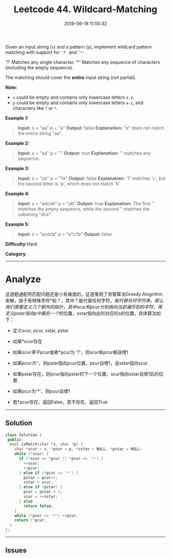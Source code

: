 ﻿---
title: Leetcode 44. Wildcard-Matching
date: 2018-06-18 11:50:32
updated: 2018-06-18 11:50:32
categories: Leetcode
tags: Leetcode
notshow: true
---

<!-- TODO: Can't run in the leetcode. -->

Given an input string (`s`) and a pattern (`p`), implement wildcard pattern matching with support for  `'?'`  and  `'*'`.

'?' Matches any single character.
'*' Matches any sequence of characters (including the empty sequence).

The matching should cover the  **entire**  input string (not partial).

**Note:**

- `s` could be empty and contains only lowercase letters  `a-z`.
- `p`  could be empty and contains only lowercase letters  `a-z`, and characters like  `?` or `*`.

<!--more-->

**Example 1:**

> **Input:**
> s = "aa"
> p = "a"
> **Output:** false
> **Explanation:** "a" does not match the entire string "aa".

**Example 2:**

> **Input:**
> s = "aa"
> p = "*"
> **Output:** true
> **Explanation:** '*' matches any sequence.

**Example 3:**

>**Input:**
s = "cb"
p = "?a"
**Output:** false
**Explanation:** '?' matches 'c', but the second letter is 'a', which does not match 'b'.

**Example 4:**

>**Input:**
s = "adceb"
p = "*a*b"
**Output:** true
**Explanation:** The first '*' matches the empty sequence, while the second '*' matches the substring "dce".

**Example 5:**

>**Input:**
s = "acdcb"
p = "a*c?b"
**Output:** false

**Difficulty**:Hard

**Category**:
<!--more-->
*****

# Analyze

这道题通配符匹配问题还是小有难度的，这道里用了贪婪算法Greedy Alogrithm来解，由于有特殊字符*和？，其中？能代替任何字符，*能代替任何字符串，那么我们需要定义几个额外的指针，其中scur和pcur分别指向当前遍历到的字符，再定义pstar指向p中最后一个*的位置，sstar指向此时对应的s的位置，具体算法如下：

- 定义scur, pcur, sstar, pstar

- 如果*scur存在

- 如果*scur等于*pcur或者*pcur为 '?'，则scur和pcur都自增1

- 如果*pcur为'*'，则pstar指向pcur位置，pcur自增1，且sstar指向scur

- 如果pstar存在，则pcur指向pstar的下一个位置，scur指向sstar自增1后的位置

- 如果pcur为'*'，则pcur自增1

- 若*pcur存在，返回False，若不存在，返回True

------------

## Solution

```cpp
class Solution {
 public:
  bool isMatch(char *s, char *p) {
    char *scur = s, *pcur = p, *sstar = NULL, *pstar = NULL;
    while (*scur) {
      if (*scur == *pcur || *pcur == '?') {
        ++scur;
        ++pcur;
      } else if (*pcur == '*') {
        pstar = pcur++;
        sstar = scur;
      } else if (pstar) {
        pcur = pstar + 1;
        scur = ++sstar;
      } else
        return false;
    }
    while (*pcur == '*') ++pcur;
    return !*pcur;
  }
};
```

---------------

## Issues
